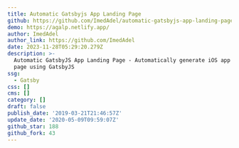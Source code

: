 ```yaml
---
title: Automatic Gatsbyjs App Landing Page
github: https://github.com/ImedAdel/automatic-gatsbyjs-app-landing-page
demo: https://agalp.netlify.app/
author: ImedAdel
author_link: https://github.com/ImedAdel
date: 2023-11-28T05:29:20.279Z
description: >-
  Automatic GatsbyJS App Landing Page - Automatically generate iOS app landing
  page using GatsbyJS
ssg:
  - Gatsby
css: []
cms: []
category: []
draft: false
publish_date: '2019-03-21T21:46:57Z'
update_date: '2020-05-09T09:59:07Z'
github_star: 188
github_fork: 43
---
```


